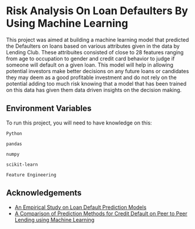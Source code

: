 
# Risk Analysis On Loan Defaulters By Using Machine Learning


This project was aimed at building a machine learning model that predicted the Defaulters on loans based on various attributes given in the data by Lending Club. These attribuites consisted of close to 28 features ranging from age to occupation to gender and credit card behavior to judge if someone will default on a given loan. This model will help in allowing potential investors make better decisions on any future loans or candidates they may deem as a good profitable investment and do not rely on the potential adding too much risk knowing that a model that has been trained on this data has given them data driven insights on the decision making.


## Environment Variables

To run this project, you will need to have knowledge on this:

`Python`

`pandas`

`numpy`

`scikit-learn`

`Feature Engineering`




## Acknowledgements

 - [An Empirical Study on Loan Default Prediction Models](https://pdfs.semanticscholar.org/9029/da8d038bdddda01b2b51f7065e2112841310.pdf)
 - [A Comparison of Prediction Methods for Credit Default on Peer to Peer Lending using Machine Learning](https://www.sciencedirect.com/science/article/pii/S1877050919310579)

